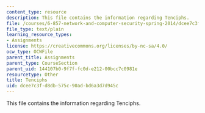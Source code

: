 ```yaml
---
content_type: resource
description: This file contains the information regarding Tenciphs.
file: /courses/6-857-network-and-computer-security-spring-2014/dcee7c3fd8db575c90adbd6a3d7d945c_tenciphs.txt
file_type: text/plain
learning_resource_types:
- Assignments
license: https://creativecommons.org/licenses/by-nc-sa/4.0/
ocw_type: OCWFile
parent_title: Assignments
parent_type: CourseSection
parent_uid: 144107b0-9f7f-fc0d-e212-00bcc7c0981e
resourcetype: Other
title: Tenciphs
uid: dcee7c3f-d8db-575c-90ad-bd6a3d7d945c
---
```

This file contains the information regarding Tenciphs.